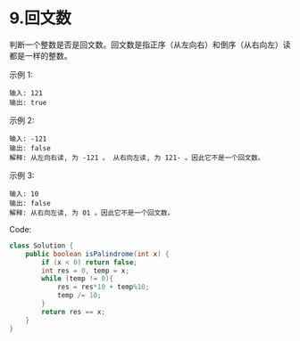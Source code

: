 # 9.回文数
判断一个整数是否是回文数。回文数是指正序（从左向右）和倒序（从右向左）读都是一样的整数。

示例 1:
```
输入: 121
输出: true
```
示例 2:
```
输入: -121
输出: false
解释: 从左向右读, 为 -121 。 从右向左读, 为 121- 。因此它不是一个回文数。
```
示例 3:
```
输入: 10
输出: false
解释: 从右向左读, 为 01 。因此它不是一个回文数。
```
Code:
```java
class Solution {
    public boolean isPalindrome(int x) {
        if (x < 0) return false;
        int res = 0, temp = x;
        while (temp != 0){
            res = res*10 + temp%10;
            temp /= 10;
        }
        return res == x;
    }
}
```